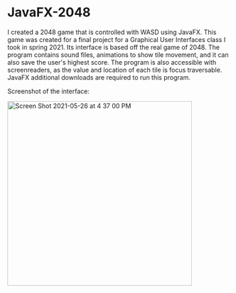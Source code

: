# JavaFX-2048
I created a 2048 game that is controlled with WASD using JavaFX. 
This game was created for a final project for a Graphical User Interfaces class I took in spring 2021. Its interface is based off the real game of 2048. The program contains sound files, animations to show tile movement, and it can also save the user's highest score. The program is also accessible with screenreaders, as the value and location of each tile is focus traversable. JavaFX additional downloads are required to run this program.

Screenshot of the interface:

<img width="415" alt="Screen Shot 2021-05-26 at 4 37 00 PM" src="https://user-images.githubusercontent.com/84831514/119744320-99a76180-be40-11eb-9227-3f498af8c41d.png">
